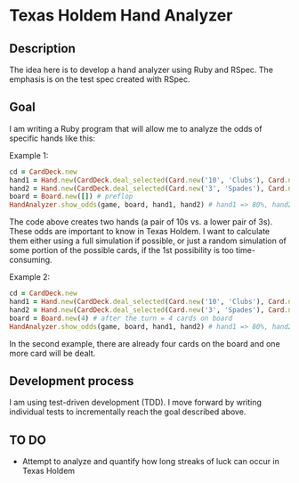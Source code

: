 # Texas Holdem Hand Analyzer

## Description
The idea here is to develop a hand analyzer using Ruby and RSpec. The emphasis is on the test spec created with RSpec.

## Goal
I am writing a Ruby program that will allow me to analyze the odds of specific hands like this:

Example 1:
```ruby
cd = CardDeck.new
hand1 = Hand.new(CardDeck.deal_selected(Card.new('10', 'Clubs'), Card.new('10', 'Diamonds')))
hand2 = Hand.new(CardDeck.deal_selected(Card.new('3', 'Spades'), Card.new('3', 'Hearts')))
board = Board.new([]) # preflop
HandAnalyzer.show_odds(game, board, hand1, hand2) # hand1 => 80%, hand2 => 20%
```

The code above creates two hands (a pair of 10s vs. a lower pair of 3s). These odds are important to know in Texas Holdem. I want to calculate them either using a full simulation if possible, or just a random simulation of some portion of the possible cards, if the 1st possibility is too time-consuming.

Example 2:
```ruby
cd = CardDeck.new
hand1 = Hand.new(CardDeck.deal_selected(Card.new('10', 'Clubs'), Card.new('10', 'Diamonds')))
hand2 = Hand.new(CardDeck.deal_selected(Card.new('3', 'Spades'), Card.new('3', 'Hearts')))
board = Board.new(4) # after the turn = 4 cards on board
HandAnalyzer.show_odds(game, board, hand1, hand2) # hand1 => 80%, hand2 => 20%
```

In the second example, there are already four cards on the board and one more card will be dealt.

## Development process
I am using test-driven development (TDD). I move forward by writing individual tests to incrementally reach the goal described above.

## TO DO
- Attempt to analyze and quantify how long streaks of luck can occur in Texas Holdem
